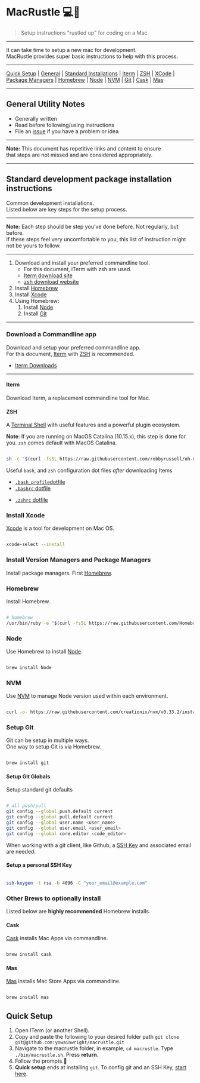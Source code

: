 # MacRustle 💻💨

> Setup instructions "rustled up" for coding on a Mac.

---

It can take time to setup a new mac for development.<br />
MacRustle provides super basic instructions to help with this process.

---

[Quick Setup](#quick-setup) | [General](#general-utility-notes) | [Standard Installations](#standard-development-package-installation-instructions) | [Iterm](#iterm) | [ZSH](#zsh) | [XCode](#install-xcode) | [Package Managers](#install-version-managers-and-package-managers) | [Homebrew](#homebrew) | [Node](#node) | [NVM](#nvm) | [Git](#setup-git) | [Cask](#cask) | [Mas](#mas)

---

## General Utility Notes

- Generally written
- Read before following/using instructions
- File an [issue](/issues) if you have a problem or idea

---

**Note:** This document has repetitive links and content to ensure<br />
that steps are not missed and are considered appropriately.

---

## Standard development package installation instructions

Common development installations.<br />
Listed below are key steps for the setup process.

---

**Note:** Each step should be step you've done before. Not regularly, but before.<br />
If these steps feel very uncomfortable to you,
this list of instruction might not be yours to follow.

---

1. Download and install your preferred commandline tool.
   - For this document, iTerm with zsh are used.
   - [Iterm download site](https://www.iterm2.com/)
   - [zsh download website](https://ohmyz.sh/)
2. Install [Homebrew](brew.sh)
3. Install [Xcode](https://developer.apple.com/xcode/)
4. Using Homebrew:
   1. Install [Node](https://nodejs.org/en/about/)
   2. Install [Git](https://git-scm.com/)

---

### Download a Commandline app

Download and setup your preferred commandline app.<br />
For this document, [Iterm](https://www.iterm2.com/downloads.html)
with [ZSH](https://ohmyz.sh/) is recommended.

- [Iterm Downloads](ttps://www.iterm2.com/downloads.html)

---

#### Iterm

Download Iterm, a replacement commandline tool for Mac.

#### ZSH

A [Terminal Shell](http://ohmyz.sh/) with useful features and a powerful plugin ecosystem.

**Note**: If you are running on MacOS Catalina (10.15.x), this step is done for you. 
`zsh` comes default with MacOS Catalina.

```bash

sh -c "$(curl -fsSL https://raw.githubusercontent.com/robbyrussell/oh-my-zsh/master/tools/install.sh)"

```

Useful `bash`, and `zsh` configuration dot files _after_ downloading Items

- [`.bash_profile`dotfile](/dotfiles/.sample_bash_profile)
- [`.bashrc` dotfile](/dotfiles/.sample_bashrc)

* [`.zshrc` dotfile](/dotfiles/.sample_zshrc)

### Install Xcode

[Xcode](https://developer.apple.com/xcode/) is a tool for development on Mac OS.

```bash

xcode-select --install

```

### Install Version Managers and Package Managers

Install package managers. First [Homebrew](brew.sh).

### Homebrew

Install Homebrew.

```bash

# homebrew
/usr/bin/ruby -e "$(curl -fsSL https://raw.githubusercontent.com/Homebrew/install/master/install)"

```

### Node

Use Homebrew to install [Node](https://nodejs.org/en/).

```bash

brew install Node

```

### NVM

Use [NVM](https://github.com/nvm-sh/nvm) to manage Node version
used within each environment.

```bash

curl -o- https://raw.githubusercontent.com/creationix/nvm/v0.33.2/install.sh | bash

```

### Setup Git

Git can be setup in multiple ways.<br />
One way to setup Git is via Homebrew.

```bash

brew install git

```

#### Setup Git Globals

Setup standard git defaults

```bash

# all push/pull
git config --global push.default current
git config --global pull.default current
git config --global user.name <user_name>
git config --global user.email <user_email>
git config --global core.editor <code_editor>

```

When working with a git client, like Github,
a [SSH Key](https://help.github.com/articles/generating-a-new-ssh-key-and-adding-it-to-the-ssh-agent/)
and associated email are needed.

#### Setup a personal SSH Key

```bash

ssh-keygen -t rsa -b 4096 -C "your_email@example.com"

```

### Other Brews to optionally install

Listed below are **highly recommended** Homebrew installs.

#### Cask

[Cask](https://github.com/Homebrew/homebrew-cask) installs Mac Apps via commandline.

```bash

brew install cask

```

#### Mas

[Mas](https://github.com/mas-cli/mas) installs Mac Store Apps via commandline.

```bash

brew install mas

```

## Quick Setup

1. Open ITerm (or another Shell).
2. Copy and paste the following to your desired folder path `git clone git@github.com:yowainwright/macrustle.git`
3. Navigate to the macrustle folder, in example, `cd macrustle`. Type `./bin/macrustle.sh`. Press **return**.
4. Follow the prompts.💨
5. **Quick setup** ends at installing `git`. To config git and an SSH Key, [start here](#setup-git-globals).
